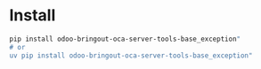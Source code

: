 # Install

```bash
pip install odoo-bringout-oca-server-tools-base_exception"
# or
uv pip install odoo-bringout-oca-server-tools-base_exception"
```
